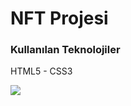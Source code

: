 <h1>NFT Projesi</h1>
<h3>Kullanılan Teknolojiler</h3>
<p>HTML5 - CSS3</p>

<img src="/onizleme.gif">

